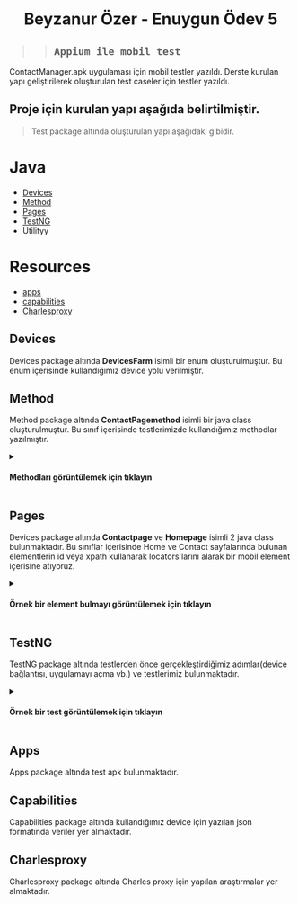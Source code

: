 <h1 align="center"> Beyzanur Özer - Enuygun Ödev 5 </h1>

> >##  ``` Appium ile mobil test   ``` 
ContactManager.apk uygulaması için mobil testler yazıldı.
Derste kurulan yapı geliştirilerek oluşturulan test caseler için testler yazıldı.

## Proje için kurulan yapı aşağıda belirtilmiştir.
> Test package altında oluşturulan yapı aşağıdaki gibidir.
# Java
* [Devices](#devices)
* [Method](#method)
* [Pages](#pages)
* [TestNG](#testng)
* Utilityy

# Resources
* [apps](#apps)
* [capabilities](#capabilities)
* [Charlesproxy](#charlesproxy)

## Devices
Devices package altında <b>DevicesFarm</b> isimli bir enum oluşturulmuştur. Bu enum içerisinde kullandığımız device yolu verilmiştir.

## Method
Method package altında <b>ContactPagemethod</b> isimli bir java class oluşturulmuştur. Bu sınıf içerisinde testlerimizde kullandığımız methodlar yazılmıştır.   
 
<details>
<summary><h4>Methodları görüntülemek için tıklayın</h4></summary>

```java
💬public void Name(String name){
        addContactPage.getContactNameField().setValue(name);
    }
    
    public void setMail(String mail){
        addContactPage.getContactEmailField().setValue(mail);
    }

    public void setPhone(String phone){
        addContactPage.getContactPhoneField().setValue(phone);
    }
```
</details>

## Pages
Devices package altında <b>Contactpage</b>  ve <b>Homepage</b> isimli 2 java class bulunmaktadır. Bu sınıflar içerisinde Home ve Contact sayfalarında bulunan elementlerin id veya xpath kullanarak locators'larını alarak bir mobil element içerisine atıyoruz.

<details>
💬 <summary><h4>Örnek bir element bulmayı görüntülemek için tıklayın</h4></summary>

```java
  @AndroidFindBy(id = "android:id/title")
  private MobileElement title;

  @AndroidFindBy(xpath = "//android.widget.TextView[@content-desc=\"Contact Name\"]")
  private MobileElement contactNameTitle;

```
</details>

## TestNG
TestNG package altında testlerden önce gerçekleştirdiğimiz adımlar(device bağlantısı, uygulamayı açma vb.) ve testlerimiz bulunmaktadır.

<details>
💬 <summary><h4>Örnek bir test görüntülemek için tıklayın</h4></summary>

```java
  public void openAddContactOnOreo() throws NullPointerException, InterruptedException {
        homePage.getAddContactBtn().click();
        Driver.manage().timeouts().implicitlyWait(15, TimeUnit.MINUTES);
        Assert.assertEquals(contactPage.getTitle().getText(),"Add Contact");
        }

```
</details>


## Apps
Apps package altında test apk bulunmaktadır.

## Capabilities
Capabilities package altında kullandığımız device için yazılan json formatında veriler yer almaktadır.

## Charlesproxy
Charlesproxy package altında Charles proxy için yapılan araştırmalar yer almaktadır.